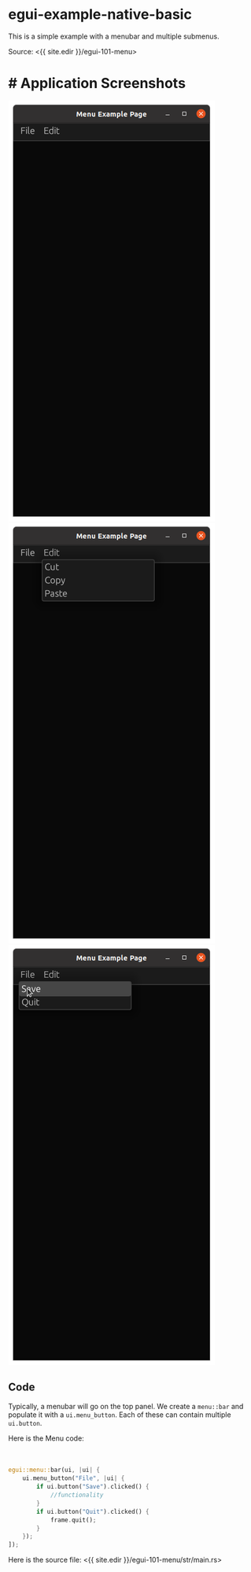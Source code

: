 
# egui-example-native-basic

This is a simple example with a menubar and multiple submenus.

Source: <{{ site.edir }}/egui-101-menu>

# # Application Screenshots

![Screenshot](screen1.png)
![Screenshot](screen2.png)
![Screenshot](screen3.png)

## Code

Typically, a menubar will go on the top panel. We create a `menu::bar` and populate it with a `ui.menu_button`. Each of these can contain multiple `ui.button`.

Here is the Menu code:
```rust 

        
egui::menu::bar(ui, |ui| {
    ui.menu_button("File", |ui| {
        if ui.button("Save").clicked() {
            //functionality
        }
        if ui.button("Quit").clicked() {
            frame.quit();
        }
    });
]);


```


Here is the source file: <{{ site.edir }}/egui-101-menu/str/main.rs>
